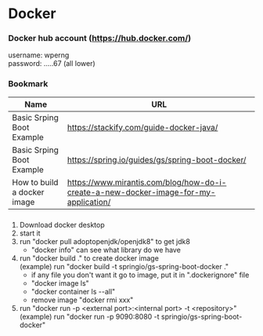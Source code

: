 # Docker

### Docker hub account (https://hub.docker.com/)
username: wperng   
password: .....67 (all lower)   

### Bookmark
Name | URL
--- | ---
Basic Srping Boot Example | https://stackify.com/guide-docker-java/
Basic Srping Boot Example | https://spring.io/guides/gs/spring-boot-docker/
How to build a docker image | https://www.mirantis.com/blog/how-do-i-create-a-new-docker-image-for-my-application/

### 
1. Download docker desktop 
2. start it
3. run "docker pull adoptopenjdk/openjdk8" to get jdk8
   - "docker info"  can see what library do we have
4. run "docker build ." to create docker image   
   (example) run "docker build -t springio/gs-spring-boot-docker ."   
   - if any file you don't want it go to image, put it in ".dockerignore" file  
   - "docker image ls"
   - "docker container ls --all"
   - remove image "docker rmi xxx"   
5. run "docker run -p \<external port\>:\<internal port\> -t \<repository\>"    
   (example) run "docker run -p 9090:8080 -t springio/gs-spring-boot-docker" 
   
